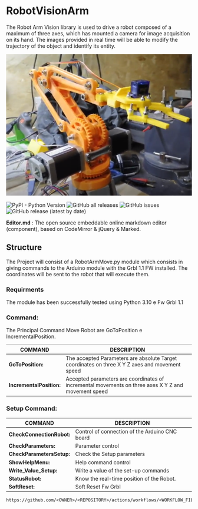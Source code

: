 # RobotVisionArm
The Robot Arm Vision library is used to drive a robot composed of a maximum of three axes, which has mounted a camera for image acquisition on its hand.
The images provided in real time will be able to modify the trajectory of the object and identify its entity.

![Alt text](https://github.com/daddi1987/RobotArmVision/blob/8afa9801c1566354e4d44adbaa3822d63b4585e5/Photo/Robot.png?raw=true "**RobotArm With Gripper**")

![PyPI - Python Version](https://img.shields.io/pypi/pyversions/da)
![GitHub all releases](https://img.shields.io/github/downloads/daddi1987/RobotArmVision/total)
![GitHub issues](https://img.shields.io/github/issues/daddi1987/RobotArmVision)
![GitHub release (latest by date)](https://img.shields.io/github/v/release/daddi1987/RobotArmVision?style=plastic)

**Editor.md** : The open source embeddable online markdown editor (component), based on CodeMirror & jQuery & Marked.

## Structure
The Project will consist of a RobotArmMove.py module which consists in giving commands to the Arduino module with the Grbl 1.1 FW installed.
The coordinates will be sent to the robot that will execute them.

### Requirments
The module has been successfully tested using Python 3.10 e Fw Grbl 1.1

### Command:
The Principal Command Move Robot are GoToPosition e IncrementalPosition.

|  COMMAND |  DESCRIPTION |
| ------------ | ------------ |
| **GoToPosition:**  |  The accepted Parameters are absolute Target coordinates on three X Y Z axes and movement speed |
| **IncrementalPosition:**  |  Accepted parameters are coordinates of incremental movements on three axes X Y Z and movement speed |


### **Setup Command:**

|  COMMAND |  DESCRIPTION |
| ------------ | ------------ |
| **CheckConnectionRobot:**  | Control of connection of the Arduino CNC board  |
| **CheckParameters:**  | Parameter control  |
| **CheckParametersSetup:**  |Check the Setup parameters   |
|**ShowHelpMenu:**   |Help command control   |
|  **Write_Value_Setup:** |Write a value of the set-up commands   |
| **StatusRobot:**  |  Know the real-time position of the Robot.|
| **SoftReset:** | Soft Reset Fw Grbl |


	
	https://github.com/<OWNER>/<REPOSITORY>/actions/workflows/<WORKFLOW_FILE>/badge.svg
